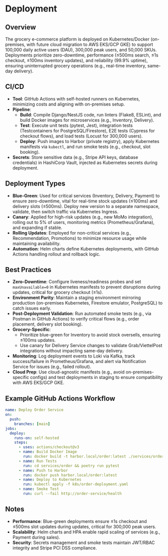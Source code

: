 # Deployment

## Overview
The grocery e-commerce platform is deployed on Kubernetes/Docker (on-premises, with future cloud migration to AWS EKS/GCP GKE) to support 100,000 daily active users (DAU), 300,000 peak users, and 50,000 SKUs. Deployments prioritize zero-downtime, performance (≤500ms search, ≤1s checkout, ≤100ms inventory updates), and reliability (99.9% uptime), ensuring uninterrupted grocery operations (e.g., real-time inventory, same-day delivery).

## CI/CD
- **Tool**: GitHub Actions with self-hosted runners on Kubernetes, minimizing costs and aligning with on-premises setup.
- **Pipeline**:
  - **Build**: Compile Django/NestJS code, run linters (Flake8, ESLint), and build Docker images for microservices (e.g., Inventory, Delivery).
  - **Test**: Execute unit tests (pytest, Jest), integration tests (Testcontainers for PostgreSQL/Firestore), E2E tests (Cypress for checkout flows), and load tests (Locust for 300,000 users).
  - **Deploy**: Push images to Harbor (private registry), apply Kubernetes manifests via `kubectl`, and run smoke tests (e.g., checkout, slot booking).
- **Secrets**: Store sensitive data (e.g., Stripe API keys, database credentials) in HashiCorp Vault, injected as Kubernetes secrets during deployment.

## Deployment Types
- **Blue-Green**: Used for critical services (Inventory, Delivery, Payment) to ensure zero-downtime, vital for real-time stock updates (≤100ms) and delivery slots (≤500ms). Deploy new version to a separate namespace, validate, then switch traffic via Kubernetes Ingress.
- **Canary**: Applied for high-risk updates (e.g., new MoMo integration), rolling out to 5% of users, monitoring metrics (Prometheus/Grafana), and expanding if stable.
- **Rolling Updates**: Employed for non-critical services (e.g., Recommendation, Promotions) to minimize resource usage while maintaining availability.
- **Automation**: Helm charts define Kubernetes deployments, with GitHub Actions handling rollout and rollback logic.

## Best Practices
- **Zero-Downtime**: Configure liveness/readiness probes and set `maxUnavailable=0` in Kubernetes manifests to prevent disruptions during updates, critical for grocery checkout (≤1s).
- **Environment Parity**: Maintain a staging environment mirroring production (on-premises Kubernetes, Firestore emulator, PostgreSQL) to catch issues early.
- **Post-Deployment Validation**: Run automated smoke tests (e.g., via Postman in GitHub Actions) to verify critical flows (e.g., order placement, delivery slot booking).
- **Grocery-Specific**:
  - Prioritize blue-green for Inventory to avoid stock oversells, ensuring ≤100ms updates.
  - Use canary for Delivery Service changes to validate Grab/ViettelPost integrations without impacting same-day delivery.
- **Monitoring**: Log deployment events to Loki via Kafka, track success/failure in Prometheus/Grafana, and alert via Notification Service for issues (e.g., failed rollout).
- **Cloud Prep**: Use cloud-agnostic manifests (e.g., avoid on-premises-specific configs) and test deployments in staging to ensure compatibility with AWS EKS/GCP GKE.

## Example GitHub Actions Workflow
```yaml
name: Deploy Order Service
on:
  push:
    branches: [main]
jobs:
  deploy:
    runs-on: self-hosted
    steps:
      - uses: actions/checkout@v3
      - name: Build Docker Image
        run: docker build -t harbor.local/order:latest ./services/order
      - name: Run Tests
        run: cd services/order && poetry run pytest
      - name: Push to Harbor
        run: docker push harbor.local/order:latest
      - name: Deploy to Kubernetes
        run: kubectl apply -f k8s/order-deployment.yaml
      - name: Smoke Test
        run: curl --fail http://order-service/health
```

## Notes
- **Performance**: Blue-green deployments ensure ≤1s checkout and ≤500ms slot updates during updates, critical for 300,000 peak users.
- **Scalability**: Helm charts and HPA enable rapid scaling of services (e.g., Payment during sales).
- **Security**: Secrets management and smoke tests maintain JWT/RBAC integrity and Stripe PCI DSS compliance.
